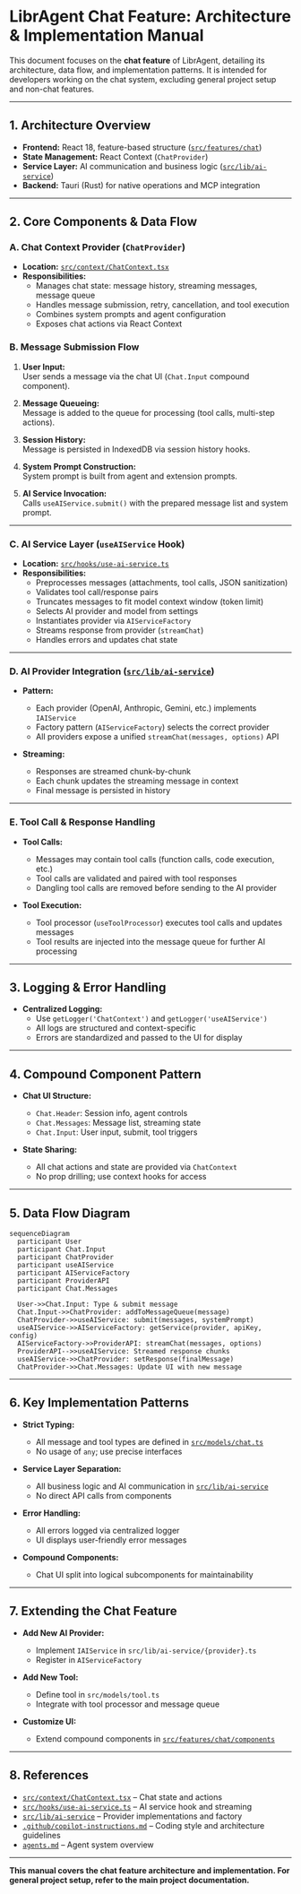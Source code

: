 # LibrAgent Chat Feature: Architecture & Implementation Manual

This document focuses on the **chat feature** of LibrAgent, detailing its architecture, data flow, and implementation patterns. It is intended for developers working on the chat system, excluding general project setup and non-chat features.

---

## 1. **Architecture Overview**

- **Frontend:** React 18, feature-based structure ([`src/features/chat`](src/features/chat))
- **State Management:** React Context (`ChatProvider`)
- **Service Layer:** AI communication and business logic ([`src/lib/ai-service`](src/lib/ai-service))
- **Backend:** Tauri (Rust) for native operations and MCP integration

---

## 2. **Core Components & Data Flow**

### **A. Chat Context Provider (`ChatProvider`)**

- **Location:** [`src/context/ChatContext.tsx`](src/context/ChatContext.tsx)
- **Responsibilities:**
  - Manages chat state: message history, streaming messages, message queue
  - Handles message submission, retry, cancellation, and tool execution
  - Combines system prompts and agent configuration
  - Exposes chat actions via React Context

### **B. Message Submission Flow**

1. **User Input:**  
   User sends a message via the chat UI (`Chat.Input` compound component).

2. **Message Queueing:**  
   Message is added to the queue for processing (tool calls, multi-step actions).

3. **Session History:**  
   Message is persisted in IndexedDB via session history hooks.

4. **System Prompt Construction:**  
   System prompt is built from agent and extension prompts.

5. **AI Service Invocation:**  
   Calls `useAIService.submit()` with the prepared message list and system prompt.

---

### **C. AI Service Layer (`useAIService` Hook)**

- **Location:** [`src/hooks/use-ai-service.ts`](src/hooks/use-ai-service.ts)
- **Responsibilities:**
  - Preprocesses messages (attachments, tool calls, JSON sanitization)
  - Validates tool call/response pairs
  - Truncates messages to fit model context window (token limit)
  - Selects AI provider and model from settings
  - Instantiates provider via `AIServiceFactory`
  - Streams response from provider (`streamChat`)
  - Handles errors and updates chat state

---

### **D. AI Provider Integration ([`src/lib/ai-service`](src/lib/ai-service))**

- **Pattern:**
  - Each provider (OpenAI, Anthropic, Gemini, etc.) implements `IAIService`
  - Factory pattern (`AIServiceFactory`) selects the correct provider
  - All providers expose a unified `streamChat(messages, options)` API

- **Streaming:**
  - Responses are streamed chunk-by-chunk
  - Each chunk updates the streaming message in context
  - Final message is persisted in history

---

### **E. Tool Call & Response Handling**

- **Tool Calls:**
  - Messages may contain tool calls (function calls, code execution, etc.)
  - Tool calls are validated and paired with tool responses
  - Dangling tool calls are removed before sending to the AI provider

- **Tool Execution:**
  - Tool processor (`useToolProcessor`) executes tool calls and updates messages
  - Tool results are injected into the message queue for further AI processing

---

## 3. **Logging & Error Handling**

- **Centralized Logging:**
  - Use `getLogger('ChatContext')` and `getLogger('useAIService')`
  - All logs are structured and context-specific
  - Errors are standardized and passed to the UI for display

---

## 4. **Compound Component Pattern**

- **Chat UI Structure:**
  - `Chat.Header`: Session info, agent controls
  - `Chat.Messages`: Message list, streaming state
  - `Chat.Input`: User input, submit, tool triggers

- **State Sharing:**
  - All chat actions and state are provided via `ChatContext`
  - No prop drilling; use context hooks for access

---

## 5. **Data Flow Diagram**

```mermaid
sequenceDiagram
  participant User
  participant Chat.Input
  participant ChatProvider
  participant useAIService
  participant AIServiceFactory
  participant ProviderAPI
  participant Chat.Messages

  User->>Chat.Input: Type & submit message
  Chat.Input->>ChatProvider: addToMessageQueue(message)
  ChatProvider->>useAIService: submit(messages, systemPrompt)
  useAIService->>AIServiceFactory: getService(provider, apiKey, config)
  AIServiceFactory->>ProviderAPI: streamChat(messages, options)
  ProviderAPI-->>useAIService: Streamed response chunks
  useAIService->>ChatProvider: setResponse(finalMessage)
  ChatProvider->>Chat.Messages: Update UI with new message
```

---

## 6. **Key Implementation Patterns**

- **Strict Typing:**
  - All message and tool types are defined in [`src/models/chat.ts`](src/models/chat.ts)
  - No usage of `any`; use precise interfaces

- **Service Layer Separation:**
  - All business logic and AI communication in [`src/lib/ai-service`](src/lib/ai-service)
  - No direct API calls from components

- **Error Handling:**
  - All errors logged via centralized logger
  - UI displays user-friendly error messages

- **Compound Components:**
  - Chat UI split into logical subcomponents for maintainability

---

## 7. **Extending the Chat Feature**

- **Add New AI Provider:**
  - Implement `IAIService` in `src/lib/ai-service/{provider}.ts`
  - Register in `AIServiceFactory`

- **Add New Tool:**
  - Define tool in `src/models/tool.ts`
  - Integrate with tool processor and message queue

- **Customize UI:**
  - Extend compound components in [`src/features/chat/components`](src/features/chat/components)

---

## 8. **References**

- [`src/context/ChatContext.tsx`](src/context/ChatContext.tsx) – Chat state and actions
- [`src/hooks/use-ai-service.ts`](src/hooks/use-ai-service.ts) – AI service hook and streaming
- [`src/lib/ai-service`](src/lib/ai-service) – Provider implementations and factory
- [`.github/copilot-instructions.md`](.github/copilot-instructions.md) – Coding style and architecture guidelines
- [`agents.md`](agents.md) – Agent system overview

---

**This manual covers the chat feature architecture and implementation. For general project setup, refer to the main project documentation.**
